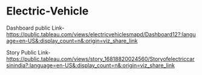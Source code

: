 # Electric-Vehicle


Dashboard public Link-https://public.tableau.com/views/electricvehiclesmapd/Dashboard12?:language=en-US&:display_count=n&:origin=viz_share_link


Story Public Link-https://public.tableau.com/views/story_16818820024560/Storyofelectriccarsinindia?:language=en-US&:display_count=n&:origin=viz_share_link

